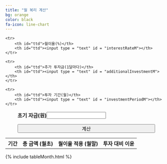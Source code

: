 ```yaml
---
title: "월 복리 계산"
bg: orange
color: black
fa-icon: line-chart
---
```

<style>
#in{
	margin-left:auto;
	margin-right:auto;
	width:85%;
	border-collapse:separate;
	border-spacing:0;
}

#ttd{
	font-weight: bold;
	text-align: left;
	padding:0;
	border:0;
}

#btnm{
{% assign orange = site.colors.orange %}
{% assign black = site.colors.black %}
        background-color:{{orange}};
        color:{{black}};
        border-color:{{black}};
        width:85%;
	font-size:15px;
}

#btnm:hover{
{% assign orange = site.colors.orange %}
{% assign black = site.colors.black %}
	background-color:{{black}};
	color:{{orange}};
	border-color:{{orange}};
	width:85%;
	font-size:15px;
}

</style>

<body>

<table id = "in">
	<tr>
		<th id="ttd">초기 자금(원)</th>
		<th id="ttd"><input type = "text" id = "initialFundsM"></th>
	</tr>

	<tr>
		<th id="ttd">월이율(%)</th>
		<th id="ttd"><input type = "text" id = "interestRateM"></th>
	</tr>

	<tr>
		<th id="ttd">추가 투자금(1달마다)</th>
		<th id="ttd"><input type = "text" id = "additionalInvestmentM"></th>
	</tr>

	<tr>
		<th id="ttd">투자 기간(월)</th>
		<th id="ttd"><input type = "text" id = "investmentPeriodM"></th>
	</tr>


</table>

<center><button id="btnm" onclick="cal()">계산</button></center>

<table id = "resultTableM">
	<tr>
		<th>기간</th>
		<th>총 금액 (월초)</th>
		<th>월이율 적용 (월말)</th>
		<th>투자 대비 이윤</th>
	</tr>
</table>

{% include tableMonth.html %}

</body>
